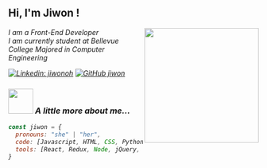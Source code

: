 <h2> Hi, I'm Jiwon !</h2>
<img align='right' src="" width="230">
<p><em> I am a Front-End Developer 
</br> I am currently student at Bellevue College Majored in Computer Engineering

[![Linkedin: jiwonoh](https://img.shields.io/badge/-jiwonoh-blue?style=flat-square&logo=Linkedin&logoColor=white&link=https://www.linkedin.com/in/jiwon-oh-9b5029193/)](www.linkedin.com/in/jiwon-oh-9b5029193/)
[![GitHub jiwon](https://img.shields.io/github/followers/jiwon-jane-oh)](https://github.com/jiwon-jane-oh)


### <img src="https://media.giphy.com/media/VgCDAzcKvsR6OM0uWg/giphy.gif" width="50"> A little more about me...  

```javascript
const jiwon = {
  pronouns: "she" | "her",
  code: [Javascript, HTML, CSS, Python, C#],
  tools: [React, Redux, Node, jQuery, Styled-Components, Bootstrap],
}
```




<!--
**jiwon-jane-oh/jiwon-jane-oh** is a ✨ _special_ ✨ repository because its `README.md` (this file) appears on your GitHub profile.
challenge: "I am doing the #100DaysOfCode challenge focused on react and typescript"

Here are some ideas to get you started:

- 🔭 I’m currently working on ...
- 🌱 I’m currently learning ...
- 👯 I’m looking to collaborate on ...
- 🤔 I’m looking for help with ...
- 💬 Ask me about ...
- 📫 How to reach me: ...
- 😄 Pronouns: ...
- ⚡ Fun fact: ...
-->
